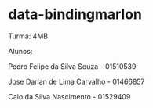 # data-bindingmarlon

Turma: 4MB


Alunos: 


Pedro Felipe da Silva Souza - 01510539


Jose Darlan de Lima Carvalho - 01466857


Caio da Silva Nascimento - 01529409
